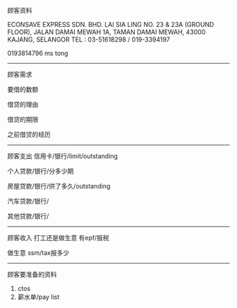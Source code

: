 顾客资料

ECONSAVE EXPRESS SDN. BHD. 
LAI SIA LING NO. 23 & 23A (GROUND FLOOR), JALAN DAMAI MEWAH 1A, TAMAN DAMAI MEWAH, 43000 KAJANG, SELANGOR TEL : 03-51618298 / 019-3394197

0193814796 ms tong

-----------------
顾客需求


要借的数额

借贷的理由

借贷的期限

之前借贷的经历


--------------
顾客支出
信用卡/银行/limit/outstanding


个人贷款/银行/分多少期

房屋贷款/银行/供了多久/outstanding

汽车贷款/银行/


其他贷款/银行/

-----------
顾客收入
打工还是做生意
有epf/报税

做生意 ssm/tax报多少

-------
顾客要准备的资料
1. ctos
2. 薪水单/pay list




